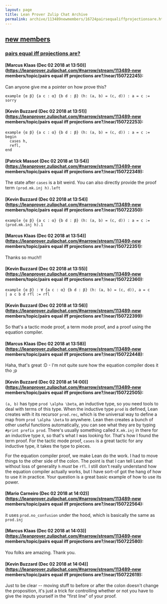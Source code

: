 ```yaml
---
layout: page
title: Lean Prover Zulip Chat Archive 
permalink: archive/113489newmembers/16724pairsequaliffprojectionsare.html
---
```


## [new members](index.html)
### [pairs equal iff projections are?](16724pairsequaliffprojectionsare.html)

#### [Marcus Klaas (Dec 02 2018 at 13:50)](https://leanprover.zulipchat.com/#narrow/stream/113489-new members/topic/pairs equal iff projections are?/near/150722245):
Can anyone give me a pointer on how prove this?
```lean
example {α β} {a c : α} {b d : β} (h: (a, b) = (c, d)) : a = c := sorry
```

#### [Kevin Buzzard (Dec 02 2018 at 13:51)](https://leanprover.zulipchat.com/#narrow/stream/113489-new members/topic/pairs equal iff projections are?/near/150722253):
```lean
example {α β} {a c : α} {b d : β} (h: (a, b) = (c, d)) : a = c :=
begin
  cases h,
  refl,
end
```

#### [Patrick Massot (Dec 02 2018 at 13:54)](https://leanprover.zulipchat.com/#narrow/stream/113489-new members/topic/pairs equal iff projections are?/near/150722349):
The state after `cases` is a bit weird. You can also directly provide the proof term `(prod.mk.inj h).left`

#### [Kevin Buzzard (Dec 02 2018 at 13:54)](https://leanprover.zulipchat.com/#narrow/stream/113489-new members/topic/pairs equal iff projections are?/near/150722350):
```lean
example {α β} {a c : α} {b d : β} (h: (a, b) = (c, d)) : a = c :=
(prod.mk.inj h).1
```

#### [Marcus Klaas (Dec 02 2018 at 13:54)](https://leanprover.zulipchat.com/#narrow/stream/113489-new members/topic/pairs equal iff projections are?/near/150722351):
Thanks so much!!

#### [Kevin Buzzard (Dec 02 2018 at 13:55)](https://leanprover.zulipchat.com/#narrow/stream/113489-new members/topic/pairs equal iff projections are?/near/150722360):
```lean
example {α β} : ∀ {a c : α} {b d : β} (h: (a, b) = (c, d)), a = c
| a c b d rfl := rfl
```

#### [Kevin Buzzard (Dec 02 2018 at 13:56)](https://leanprover.zulipchat.com/#narrow/stream/113489-new members/topic/pairs equal iff projections are?/near/150722399):
So that's a tactic mode proof, a term mode proof, and a proof using the equation compiler.

#### [Marcus Klaas (Dec 02 2018 at 13:58)](https://leanprover.zulipchat.com/#narrow/stream/113489-new members/topic/pairs equal iff projections are?/near/150722448):
Haha, that's great :D - I'm not quite sure how the equation compiler does it tho ;p

#### [Kevin Buzzard (Dec 02 2018 at 14:00)](https://leanprover.zulipchat.com/#narrow/stream/113489-new members/topic/pairs equal iff projections are?/near/150722505):
`(a, b)` has type `prod \alpha \beta`, an inductive type, so you need tools to deal with terms of this type. When the inductive type `prod` is defined, Lean creates with it its recursor `prod.rec`, which is the universal way to define a map from `prod \alpha \beta` to anywhere. Lean then creates a bunch of other useful functions automatically, you can see what they are by typing `#print prefix prod`. There's usually something called `X.mk.inj` in there for an inductive type `X`, so that's what I was looking for. That's how I found the term proof. For the tactic mode proof, `cases` is a great tactic for any inductive type, it takes the type to pieces. 

For the equation compiler proof, we make Lean do the work. I had to move things to the other side of the colon. The point is that I can tell Lean that without loss of generality `h` *must* be `rfl`. I still don't really understand how the equation compiler actually works, but I have sort-of got the hang of how to use it in practice. Your question is a great basic example of how to use its power.

#### [Mario Carneiro (Dec 02 2018 at 14:02)](https://leanprover.zulipchat.com/#narrow/stream/113489-new members/topic/pairs equal iff projections are?/near/150722564):
it uses `prod.no_confusion` under the hood, which is basically the same as `prod.inj`

#### [Marcus Klaas (Dec 02 2018 at 14:03)](https://leanprover.zulipchat.com/#narrow/stream/113489-new members/topic/pairs equal iff projections are?/near/150722580):
You folks are amazing. Thank you.

#### [Kevin Buzzard (Dec 02 2018 at 14:04)](https://leanprover.zulipchat.com/#narrow/stream/113489-new members/topic/pairs equal iff projections are?/near/150722619):
Just to be clear -- moving stuff to before or after the colon doesn't change the proposition, it's just a trick for controlling whether or not you have to give the inputs yourself in the "first line" of your proof.

